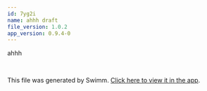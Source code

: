 ```yaml
---
id: 7yg2i
name: ahhh draft
file_version: 1.0.2
app_version: 0.9.4-0
---
```


ahhh

<br/>

This file was generated by Swimm. [Click here to view it in the app](http://localhost:5000/repos/Z2l0aHViJTNBJTNBc3Rva2Utd2VhdGhlciUzQSUzQUFkZGllQ29oZW4=/docs/7yg2i).